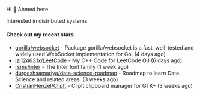 Hi 👋 Ahmed here.

Interested in distributed systems.

#### Check out my recent stars

- [gorilla/websocket](https://github.com/gorilla/websocket) - Package gorilla/websocket is a fast, well-tested and widely used WebSocket implementation for Go. (4 days ago)
- [lzl124631x/LeetCode](https://github.com/lzl124631x/LeetCode) - My C&#43;&#43; Code for LeetCode OJ (6 days ago)
- [rsms/inter](https://github.com/rsms/inter) - The Inter font family (1 week ago)
- [durgeshsamariya/data-science-roadmap](https://github.com/durgeshsamariya/data-science-roadmap) - Roadmap to learn Data Science and related areas. (3 weeks ago)
- [CristianHenzel/ClipIt](https://github.com/CristianHenzel/ClipIt) - ClipIt clipboard manager for GTK&#43; (3 weeks ago)

